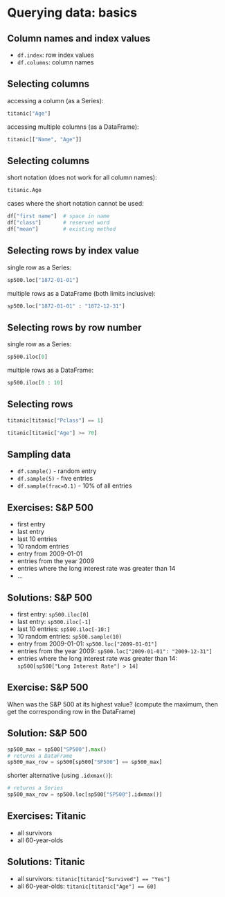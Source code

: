 # Querying data: basics

## Column names and index values

- `df.index`: row index values
- `df.columns`: column names

## Selecting columns

accessing a column (as a Series):

```py
titanic["Age"]
```

accessing multiple columns (as a DataFrame):

```py
titanic[["Name", "Age"]]
```

## Selecting columns

short notation (does not work for all column names):

```py
titanic.Age
```

cases where the short notation cannot be used:

```py
df["first name"]  # space in name
df["class"]       # reserved word
df["mean"]        # existing method
```

## Selecting rows by index value

single row as a Series:

```py
sp500.loc["1872-01-01"]
```

multiple rows as a DataFrame (both limits inclusive):

```py
sp500.loc["1872-01-01" : "1872-12-31"]
```

## Selecting rows by row number

single row as a Series:

```py
sp500.iloc[0]
```

multiple rows as a DataFrame:

```py
sp500.iloc[0 : 10]
```

## Selecting rows

```py
titanic[titanic["Pclass"] == 1]
```

```py
titanic[titanic["Age"] >= 70]
```

## Sampling data

- `df.sample()` - random entry
- `df.sample(5)` - five entries
- `df.sample(frac=0.1)` - 10% of all entries

## Exercises: S&P 500

- first entry
- last entry
- last 10 entries
- 10 random entries
- entry from 2009-01-01
- entries from the year 2009
- entries where the long interest rate was greater than 14
- ...

## Solutions: S&P 500

- first entry: `sp500.iloc[0]`
- last entry: `sp500.iloc[-1]`
- last 10 entries: `sp500.iloc[-10:]`
- 10 random entries: `sp500.sample(10)`
- entry from 2009-01-01: `sp500.loc["2009-01-01"]`
- entries from the year 2009: `sp500.loc["2009-01-01": "2009-12-31"]`
- entries where the long interest rate was greater than 14: `sp500[sp500["Long Interest Rate"] > 14]`

## Exercise: S&P 500

When was the S&P 500 at its highest value? (compute the maximum, then get the corresponding row in the DataFrame)

## Solution: S&P 500

```py
sp500_max = sp500["SP500"].max()
# returns a DataFrame
sp500_max_row = sp500[sp500["SP500"] == sp500_max]
```

shorter alternative (using `.idxmax()`):

```py
# returns a Series
sp500_max_row = sp500.loc[sp500["SP500"].idxmax()]
```

## Exercises: Titanic

- all survivors
- all 60-year-olds

## Solutions: Titanic

- all survivors: `titanic[titanic["Survived"] == "Yes"]`
- all 60-year-olds: `titanic[titanic["Age"] == 60]`
